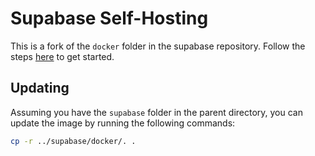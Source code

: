 # Supabase Self-Hosting

This is a fork of the `docker` folder in the supabase repository.
Follow the steps [here](https://supabase.com/docs/guides/hosting/docker) to get
started.

## Updating

Assuming you have the `supabase` folder in the parent directory, you can update
the image by running the following commands:

```bash
cp -r ../supabase/docker/. .
```